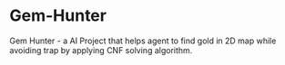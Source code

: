 # Gem-Hunter
Gem Hunter - a AI Project that helps agent to find gold in 2D map while avoiding trap by applying CNF solving algorithm.
